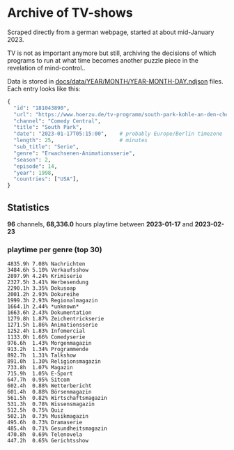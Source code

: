 # Archive of TV-shows

Scraped directly from a german webpage, started at about mid-January 2023.

TV is not as important anymore but still, archiving the decisions of which programs to run at what time
becomes another puzzle piece in the revelation of mind-control.. 

Data is stored in [docs/data/YEAR/MONTH/YEAR-MONTH-DAY.ndjson](docs/data/) files. 
Each entry looks like this:

```python
{
  "id": "181043890", 
  "url": "https://www.hoerzu.de/tv-programm/south-park-kohle-an-den-chefkoch/bid_181043890/", 
  "channel": "Comedy Central", 
  "title": "South Park", 
  "date": "2023-01-17T05:15:00",    # probably Europe/Berlin timezone 
  "length": 25,                     # minutes 
  "sub_title": "Serie", 
  "genre": "Erwachsenen-Animationsserie", 
  "season": 2, 
  "episode": 14, 
  "year": 1998, 
  "countries": ["USA"],
}
```

## Statistics

**96** channels, **68,336.0** hours playtime between **2023-01-17** and **2023-02-23**


### playtime per genre (top 30)

    4835.9h 7.08% Nachrichten
    3484.6h 5.10% Verkaufsshow
    2897.9h 4.24% Krimiserie
    2327.5h 3.41% Werbesendung
    2290.1h 3.35% Dokusoap
    2001.2h 2.93% Dokureihe
    1999.3h 2.93% Regionalmagazin
    1664.1h 2.44% *unknown*
    1663.6h 2.43% Dokumentation
    1279.8h 1.87% Zeichentrickserie
    1271.5h 1.86% Animationsserie
    1252.4h 1.83% Infomercial
    1133.0h 1.66% Comedyserie
    976.6h  1.43% Morgenmagazin
    913.2h  1.34% Programmende
    892.7h  1.31% Talkshow
    891.0h  1.30% Religionsmagazin
    733.8h  1.07% Magazin
    715.9h  1.05% E-Sport
    647.7h  0.95% Sitcom
    602.4h  0.88% Wetterbericht
    601.4h  0.88% Börsenmagazin
    561.5h  0.82% Wirtschaftsmagazin
    531.3h  0.78% Wissensmagazin
    512.5h  0.75% Quiz
    502.1h  0.73% Musikmagazin
    495.6h  0.73% Dramaserie
    485.4h  0.71% Gesundheitsmagazin
    470.8h  0.69% Telenovela
    447.2h  0.65% Gerichtsshow
